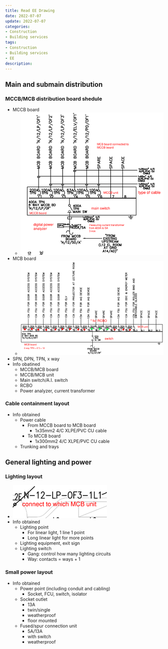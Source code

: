 ```yaml
---
title: Read EE Drawing
date: 2022-07-07
update: 2022-07-07
categories: 
- Construction
- Building services
tags: 
- Construction
- Building services
- EE
description: 
---
```


## Main and submain distribution

### MCCB/MCB distribution board shedule

- MCCB board
    - <img src="https://raw.githubusercontent.com/zoe-gif/images/master/20220707113417.png" width="500" height="">
- MCB board
    - <img src="https://raw.githubusercontent.com/zoe-gif/images/master/20220707111629.png" width="700" height="">
- SPN, DPN, TPN, x way
- Info obatined
    - MCCB/MCB board
    - MCCB/MCB unit
    - Main switch/A.I. switch
    - RCBO
    - Power analyzer, current transformer

### Cable containment layout

- Info obtained
    - Power cable
        - From MCCB board to MCB board 
            - 1x35mm2 4/C XLPE/PVC CU cable
        - To MCCB board
            - 1x300mm2 4/C XLPE/PVC CU cable
    - Trunking and trays

## General lighting and power

### Lighting layout

- <img src="https://raw.githubusercontent.com/zoe-gif/images/master/20220707124326.png" width="300" height="">
- Info obtained
    - Lighting point
        - For linear light, 1 line 1 point
        - Long linear light for more points
    - Lighting equipment, exit sign
    - Lighting switch
        - Gang: control how many lighting circuits
        - Way: contacts = ways + 1

### Small power layout
- Info obtained
    - Power point (including conduit and cabling)
        - Socket, FCU, switch, isolator
    - Socket outlet
        - 13A
        - twin/single
        - weatherproof
        - floor mounted
    - Fused/spur connection unit
        - 5A/13A
        - with switch
        - weatherproof
